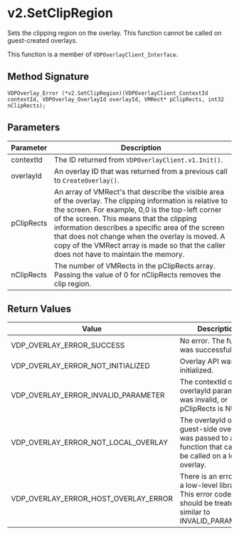 # v2.SetClipRegion

Sets the clipping region on the overlay. This function cannot be called on guest-created overlays.

This function is a member of `VDPOverlayClient_Interface`.

## Method Signature
```
VDPOverlay_Error (*v2.SetClipRegion)(VDPOverlayClient_ContextId contextId, VDPOverlay_OverlayId overlayId, VMRect* pClipRects, int32 nClipRects);
```

## Parameters

| Parameter | Description |
| --------- | ----------- |
| contextId | The ID returned from `VDPOverlayClient.v1.Init()`. |
| overlayId | An overlay ID that was returned from a previous call to `CreateOverlay()`. |
| pClipRects | An array of VMRect's that describe the visible area of the overlay. The clipping information is relative to the screen. For example, 0,0 is the top-left corner of the screen. This means that the clipping information describes a specific area of the screen that does not change when the overlay is moved. A copy of the VMRect array is made so that the caller does not have to maintain the memory. |
| nClipRects | The number of VMRects in the pClipRects array. Passing the value of 0 for nClipRects removes the clip region. |

## Return Values

| Value | Description |
| ----- | ----------- |
| VDP_OVERLAY_ERROR_SUCCESS | No error. The function was successful. |
| VDP_OVERLAY_ERROR_NOT_INITIALIZED	| Overlay API was not initialized. |
| VDP_OVERLAY_ERROR_INVALID_PARAMETER | The contextId or overlayId parameter was invalid, or pClipRects is NULL. |
| VDP_OVERLAY_ERROR_NOT_LOCAL_OVERLAY | The overlayId of a guest-side overlay was passed to a function that can only be called on a local overlay. |
| VDP_OVERLAY_ERROR_HOST_OVERLAY_ERROR | There is an error with a low-level library. This error code should be treated as similar to INVALID_PARAMETER. |


